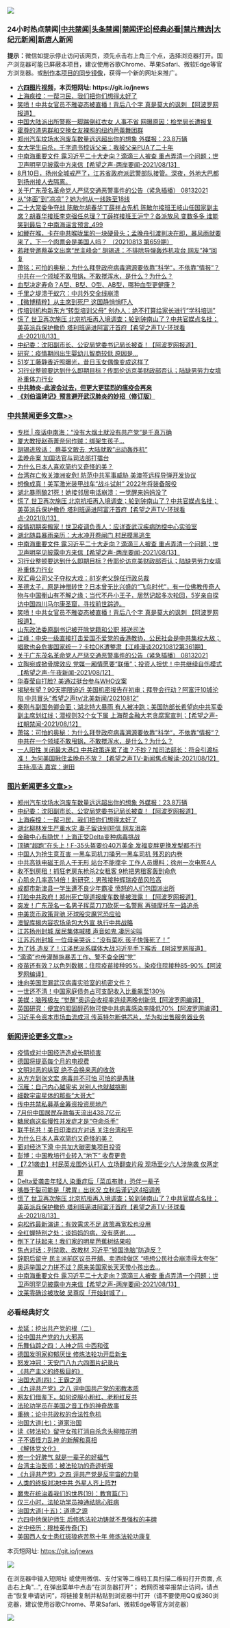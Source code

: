 ![](https://raw.githubusercontent.com/fqnews/bnews/master/64photo/fqnews-qr.jpg)

<div id="tt">
<h3>24小时热点禁闻|<a href="#%E4%B8%AD%E5%85%B1%E7%A6%81%E9%97%BB%E6%9B%B4%E5%A4%9A%E6%96%87%E7%AB%A0">中共禁闻</a>|<a href="#%E5%9B%BE%E7%89%87%E6%96%B0%E9%97%BB%E6%9B%B4%E5%A4%9A%E6%96%87%E7%AB%A0">头条禁闻</a>|<a href="#%E6%96%B0%E9%97%BB%E8%AF%84%E8%AE%BA%E6%9B%B4%E5%A4%9A%E6%96%87%E7%AB%A0">禁闻评论|<a href="#%E5%BF%85%E7%9C%8B%E7%BB%8F%E5%85%B8%E5%A5%BD%E6%96%87">经典必看|<a href="/video.md#%E7%A6%81%E7%89%87%E7%B2%BE%E9%80%89">禁片精选</a>|<a href="https://github.com/fqnews/djy/blob/master/gb/nf1351518.md#1">大纪元新闻</a>|<a href="https://github.com/fqnews/ntdtv/blob/master/gb/prog204.md#1">新唐人新闻</a></h3>
<div><b>提示：</b>微信如提示停止访问该网页，须先点击右上角三个点，选择浏览器打开。国产浏览器可能已屏蔽本项目，建议使用谷歌Chrome、苹果Safari、微软Edge等官方浏览器。或<a href="https://github.com/fqnews/bnews/blob/master/%E5%88%B6%E4%BD%9Cgit%E7%A6%81%E9%97%BB%E9%95%9C%E5%83%8F.md">制作本项目的同步镜像</a>，获得一个新的网址来推广。</div>
<ul>
<li><b><a href="http://d1.bdrive.tk/64.mp4" target="_blank">六四图片视频</a>，本页短网址: https://git.io/jnews</b></li>
<li><a href="/topimagenews/20210813/1605497.md">上海疾控：一帮刁民，我们把你们想得太好了</a></li>
<li><a href="/cbnews/20210813/1605677.md">笑喷！中共女官员不雅姿态被直播！背后八个字 真是莫大的讽刺 【阿波罗网报道】</a></li>
<li><a href="/cbnews/20210813/1605387.md">中国大陆派出所警察一脚踹倒红衣女 人事不省 网曝原因：检举局长遭报复</a></li>
<li><a href="/yule/20210813/1605522.md">霍尊的渣男群和交换女友裸照的纽约芭蕾舞团群</a></li>
<li><a href="/topimagenews/20210813/1605663.md">郑州汽车坟场水泡废车数量远远超出你的想象 外媒报：23.8万辆</a></li>
<li><a href="/lifebaike/20210813/1605484.md">女大学生自杀，千字遗书控诉父亲：我被父亲PUA了二十年</a></li>
<li><a href="/comments/20210813/1605763.md">中南海重要文件 露习近平二十大走向？滴滴三人被查 重点弄清一个问题；世卫声明罕见披露中方来信【希望之声-两岸要闻-2021/08/13】</a></li>
<li><a href="/bannedvideo/20210813/1605764.md">8月10日，扬州全城戒严了，江苏省政府派武警部队接管。深夜，外地大巴都到扬州接人去隔离。</a></li>
<li><a href="/comments/20210813/1605588.md">关于广东茂名革命党人严惩交通恶警事件的公告（紧急插播）  08132021</a></li>
<li><a href="/yule/20210813/1605671.md">从“体面”到“凉凉”？她为何从一线跌至18线</a></li>
<li><a href="/comments/20210813/1605407.md">二十大常委争夺战 陈敏尔胡春华丁薛祥占先机 陈敏尔接班王岐山任国家副主席？胡春华接班李克强任总理？丁薛祥接班王沪宁？各派放风 变数多多 谁能笑到最后？中南海谣言预言_499</a></li>
<li><a href="/bannedvideo/20210813/1605672.md">如鲠在喉，卡在中共喉咙里的一块硬骨头；孟晚舟引渡判决在即，暴风雨就要来了，下一个肉票会是美国人吗？ （20210813 第659期）</a></li>
<li><a href="/comments/20210813/1605685.md">若拜登邀蔡英文出席“民主峰会“ 胡锡进：不排除导弹轰炸机攻台 网友”神“回复</a></li>
<li><a href="/cbnews/20210813/1605462.md">萧铭：可怕的奥秘：为什么拜登政府病毒溯源要依靠”科学“，不依靠”情报“？中共在一个领域不敢甩锅，不敢搅浑水，是什么？为什么？</a></li>
<li><a href="/health/20210813/1605636.md">血型决定寿命？A型、B型、O型、AB型，哪种血型更健康？</a></li>
<li><a href="/ssgc/20210813/1605818.md">千里之堤溃于蚁穴：中共外交全线崩溃</a></li>
<li><a href="/comments/20210813/1605541.md">【微博精粹】从主席到死尸 这国静悄悄吓人</a></li>
<li><a href="/headline/20210813/1605706.md">传培训机构新东方“转型培训父母” 创办人：绝不打算给家长进行“学科培训”</a></li>
<li><a href="/comments/20210814/1605904.md">慌了 世卫再次施压 北京抗拒再入境调查；轮到钟南山了？中共官媒点名批；美英派兵保护撤侨 塔利班逼进阿富汗首府【希望之声TV-环球看点-2021/8/13】</a></li>
<li><a href="/topimagenews/20210813/1605562.md">中纪委：沈阳副市长、公安局党委书记局长被查！【阿波罗网报道】</a></li>
<li><a href="/cnnews/20210813/1605758.md">研究：疫情期间出生婴幼儿智商较低 原因是…</a></li>
<li><a href="/yule/20210813/1605427.md">51岁工藤静香近照曝光，昔日玉女偶像变成这样了</a></li>
<li><a href="/cbnews/20210813/1605755.md">习行业整顿要达到什么即期目标？传耶伦访京美财政部否认；陆缺男劳力女填补重体力行业</a></li>
<li><b><a href="/comments/20200211/1275071.md" target="_blank">中共肺炎-此波会过去，但更大更猛烈的瘟疫会再来</a></b></li>
<li><b><a href="/comments/20200207/1272816.md" target="_blank">《刘伯温碑记》预言避开武汉肺炎的妙招（修订版）</a></b></li>
</ul>
</div>

<div class="catlist">
<h3><a href="/cbnews/" target="_blank">中共禁闻</a><span><a href="/cbnews/" target="_blank" rel="nofollow">更多文章>></a></span></h3>
<ul>
<li><a href="/cbnews/20210814/1605995.md" target="_blank">专栏 | 夜话中南海：“没有大烟土就没有共产党”是千真万确</a></li>
<li><a href="/cbnews/20210814/1605988.md" target="_blank">厦大教授赵燕菁奈何作贼：绑架生孩子…</a></li>
<li><a href="/cbnews/20210814/1605978.md" target="_blank">胡锡进放话： 蔡英文敢去, 大陆就敢&#8221;出动轰炸机&#8221;</a></li>
<li><a href="/cbnews/20210814/1605967.md" target="_blank">孟晚舟案 加国法官与司法部打擂台</a></li>
<li><a href="/comments/20210814/1605960.md" target="_blank">为什么日本人喜欢简约又奇怪的美？</a></li>
<li><a href="/cbnews/20210814/1605951.md" target="_blank">台湾存亡攸关澳洲安危! 防范中共军事威胁 美澳签远程导弹开发协议</a></li>
<li><a href="/cbnews/20210814/1605950.md" target="_blank">想像成真！美军激光装甲战车“战斗试射” 2022年将装备服役</a></li>
<li><a href="/cbnews/20210814/1605938.md" target="_blank">湖北暴雨酿21死！她接邻居电话崩溃：一觉醒来妈妈没了</a></li>
<li><a href="/comments/20210814/1605904.md" target="_blank">慌了 世卫再次施压 北京抗拒再入境调查；轮到钟南山了？中共官媒点名批；美英派兵保护撤侨 塔利班逼进阿富汗首府【希望之声TV-环球看点-2021/8/13】</a></li>
<li><a href="/cbnews/20210813/1605843.md" target="_blank">疫情初期突搬家！世卫疫调负责人：应详查武汉疾病防控中心实验室</a></li>
<li><a href="/cbnews/20210813/1605811.md" target="_blank">湖北随县暴雨亲历：大水冲开卷闸门 村民摸黑逃生</a></li>
<li><a href="/comments/20210813/1605763.md" target="_blank">中南海重要文件 露习近平二十大走向？滴滴三人被查 重点弄清一个问题；世卫声明罕见披露中方来信【希望之声-两岸要闻-2021/08/13】</a></li>
<li><a href="/cbnews/20210813/1605755.md" target="_blank">习行业整顿要达到什么即期目标？传耶伦访京美财政部否认；陆缺男劳力女填补重体力行业</a></li>
<li><a href="/cbnews/20210813/1605716.md" target="_blank">双汇母公司父子夺权大戏：81岁老父辞任行政总裁</a></li>
<li><a href="/comments/20210813/1605711.md" target="_blank">圣德太子，原是神僧转世？日本曾无比兴盛的“飞鸟时代”，有一位佛教传奇人物与中国衡山有不解之缘；当代不丹小王子，居然记起多次轮回，5岁亲自探访中国四川马尔康圣窟，寻找前世踪迹。</a></li>
<li><a href="/cbnews/20210813/1605677.md" target="_blank">笑喷！中共女官员不雅姿态被直播！背后八个字 真是莫大的讽刺 【阿波罗网报道】</a></li>
<li><a href="/cbnews/20210813/1605619.md" target="_blank">山东政法委原副书记被开除党籍和公职 移送司法</a></li>
<li><a href="/cbnews/20210813/1605592.md" target="_blank">江峰：中央一级直接打击爱国不爱党的香港教协，公民社会是中共集权大敌； 唱歌也会危害国家统一？卡拉OK遭整肃【江峰漫谈20210812第361期】</a></li>
<li><a href="/comments/20210813/1605588.md" target="_blank">关于广东茂名革命党人严惩交通恶警事件的公告（紧急插播）  08132021</a></li>
<li><a href="/comments/20210813/1605565.md" target="_blank">立陶宛或掀骨牌效应  党媒一厢情愿要“联俄”；投资人担忧！中共继续自伤模式【希望之声-午夜新闻-2021/08/12】</a></li>
<li><a href="/cbnews/20210813/1605563.md" target="_blank">华春莹自打脸? 美通过挺台参与WHO议案</a></li>
<li><a href="/comments/20210813/1605553.md" target="_blank">揭秘有望？90天期限迫近  美国机密报告在初审；拜登会行动？阿富汗10城沦陷 中共冒头“希望之声tv/北美新闻/20210812”</a></li>
<li><a href="/comments/20210813/1605523.md" target="_blank">秦刚与副国务卿会面；湖北特大暴雨 有人被冲跑；美国防部长希望向中共军委副主席划红线；潜规则32个女下属 上海帮金融大老贪腐案宣判；【希望之声-红朝禁闻-2021/08/12】</a></li>
<li><a href="/cbnews/20210813/1605462.md" target="_blank">萧铭：可怕的奥秘：为什么拜登政府病毒溯源要依靠”科学“，不依靠”情报“？中共在一个领域不敢甩锅，不敢搅浑水，是什么？为什么？</a></li>
<li><a href="/comments/20210813/1605393.md" target="_blank">一人阳性 关闭最大港口 中共政策连累了谁？不妙？加司法部长：符合引渡标准！ 为何美国揪住孟晚舟不放？【希望之声TV-新闻焦点解读-2021/08/12】主持:高洁  嘉宾：谢田</a></li>

</ul>
</div>
<div class="catlist">
<h3><a href="/topimagenews/" target="_blank">图片新闻</a><span><a href="/topimagenews/" target="_blank" rel="nofollow">更多文章>></a></span></h3>
<ul>
<li><a href="/topimagenews/20210813/1605663.md" target="_blank">郑州汽车坟场水泡废车数量远远超出你的想象 外媒报：23.8万辆</a></li>
<li><a href="/topimagenews/20210813/1605562.md" target="_blank">中纪委：沈阳副市长、公安局党委书记局长被查！【阿波罗网报道】</a></li>
<li><a href="/topimagenews/20210813/1605497.md" target="_blank">上海疾控：一帮刁民，我们把你们想得太好了</a></li>
<li><a href="/topimagenews/20210813/1605359.md" target="_blank">湖北柳林发生严重水灾 妻子留诀别短信 网友泪奔</a></li>
<li><a href="/topimagenews/20210813/1605333.md" target="_blank">金融中心有隐忧！上海正受Delta变种病毒挑战</a></li>
<li><a href="/topimagenews/20210813/1605289.md" target="_blank">顶辆“超跑”在头上！F-35头盔要价40万美金 发福变胖更换发型都不行</a></li>
<li><a href="/topimagenews/20210812/1605020.md" target="_blank">中国人为抢生意互害 一黑车司机刀捅另一黑车司机 残忍的内卷</a></li>
<li><a href="/topimagenews/20210812/1604972.md" target="_blank">中共高铁电磁王杀人于无形 站台不能撑伞 工作人员爆料：徐州一次电死4人</a></li>
<li><a href="/topimagenews/20210812/1604730.md" target="_blank">收不到房租！抓狂老房东枪杀2女租客 9枪把男租客轰到命危</a></li>
<li><a href="/topimagenews/20210812/1604658.md" target="_blank">心肌炎几率高14倍！新研究：男孩接种辉瑞疫苗风险高</a></li>
<li><a href="/topimagenews/20210812/1604636.md" target="_blank">成都市新津县一学生遭不良少年霸凌 愤怒的人们包围派出所</a></li>
<li><a href="/topimagenews/20210811/1604455.md" target="_blank">打脸中共政府！郑州死亡隧道报废车数量被泄露！【阿波罗网报道】</a></li>
<li><a href="/topimagenews/20210811/1604366.md" target="_blank">突发！广东茂名一名男子挥菜刀刀砍死一名警察 再骑摩托车一路追杀</a></li>
<li><a href="/topimagenews/20210811/1604031.md" target="_blank">中美货币政策背驰 环球股灾魔咒恐应验</a></li>
<li><a href="/topimagenews/20210811/1604002.md" target="_blank">澳智库揭内容农场承包大外宣 执行中共战略</a></li>
<li><a href="/topimagenews/20210810/1603766.md" target="_blank">江苏扬州封城 居民集体喊楼 声音如鬼 凄厉尖叫</a></li>
<li><a href="/topimagenews/20210810/1603757.md" target="_blank">江苏苏州封城 一位母亲哭诉：“没有菜吃 孩子快饿死了！”</a></li>
<li><a href="/topimagenews/20210810/1603756.md" target="_blank">为了钱 造反了！江泽民派系媒体大战习近平手下喉舌 【阿波罗网报道】</a></li>
<li><a href="/topimagenews/20210810/1603475.md" target="_blank">“滴滴”也传灌醉施暴丢工作、警不查全因“党”</a></li>
<li><a href="/topimagenews/20210810/1603416.md" target="_blank">疫苗还有效？以色列数据：住院疫苗接种95%，染疫住院接种85-90%【阿波罗网编译】</a></li>
<li><a href="/topimagenews/20210810/1603390.md" target="_blank">谁向美国泄漏武汉病毒实验室的机密文件？</a></li>
<li><a href="/topimagenews/20210809/1603201.md" target="_blank">一世还不清！中国家庭债务占可支配收入比重飙至130％</a></li>
<li><a href="/topimagenews/20210809/1603179.md" target="_blank">美媒：脑残极左 “觉醒”奥运会收视率连续两晚创新低【阿波罗网编译】</a></li>
<li><a href="/topimagenews/20210809/1603160.md" target="_blank">英国研究：便宜的胆固醇药物可使中共病毒感染率降低70%【阿波罗网编译】</a></li>
<li><a href="/topimagenews/20210809/1603159.md" target="_blank">习近平令资本市场血流成河 传英特尔断供芯片，华为拟出售服务器业务</a></li>

</ul>
</div>
<div class="catlist">
<h3><a href="/comments/" target="_blank">新闻评论</a><span><a href="/comments/" target="_blank" rel="nofollow">更多文章>></a></span></h3>
<ul>
<li><a href="/comments/20210814/1605997.md" target="_blank">疫情或对中国经济造成长期损害</a></li>
<li><a href="/comments/20210814/1605996.md" target="_blank">德国将提高每个月的电视费</a></li>
<li><a href="/comments/20210814/1605991.md" target="_blank">文明对恶的纵容 绝不会换来恶的收敛</a></li>
<li><a href="/comments/20210814/1605990.md" target="_blank">从方方到张文宏 病毒并不可怕 可怕的是愚昧</a></li>
<li><a href="/comments/20210814/1605989.md" target="_blank">沉雁：自己内心越卑劣 对别人也就越挑剔</a></li>
<li><a href="/comments/20210814/1605987.md" target="_blank">细数宇宙星体的那些“大哥大”</a></li>
<li><a href="/comments/20210814/1605976.md" target="_blank">传中共禁私募基金筹资投资房地产</a></li>
<li><a href="/comments/20210814/1605975.md" target="_blank">7月份中国居民存款每天流出438.7亿元</a></li>
<li><a href="/comments/20210814/1605963.md" target="_blank">糖尿病这些慢性并发症才是“夺命杀手”</a></li>
<li><a href="/comments/20210814/1605962.md" target="_blank">联手抗共！美日印澳四方对话 关注台湾和平</a></li>
<li><a href="/comments/20210814/1605960.md" target="_blank">为什么日本人喜欢简约又奇怪的美？</a></li>
<li><a href="/comments/20210814/1605958.md" target="_blank">面对经济下滑 中共加大碳密集项目投资</a></li>
<li><a href="/comments/20210814/1605937.md" target="_blank">彭博：中国教培行业转入“地下” 收费更贵</a></li>
<li><a href="/comments/20210814/1605936.md" target="_blank">【7.21袭击】村民英龙围外认打人 立场翻查片段 现场至少六人涉施袭 仅两定罪</a></li>
<li><a href="/comments/20210814/1605912.md" target="_blank">Delta爱袭击年轻人 染重症后「菜瓜布肺」恐伴一辈子</a></li>
<li><a href="/comments/20210814/1605911.md" target="_blank">嘴唇干裂可能是「脾胃」出状况 立秋后谨记这4招调养</a></li>
<li><a href="/comments/20210814/1605904.md" target="_blank">慌了 世卫再次施压 北京抗拒再入境调查；轮到钟南山了？中共官媒点名批；美英派兵保护撤侨 塔利班逼进阿富汗首府【希望之声TV-环球看点-2021/8/13】</a></li>
<li><a href="/comments/20210813/1605891.md" target="_blank">向松祚最新演讲：有效需求不足 政策再宽松也没用</a></li>
<li><a href="/comments/20210813/1605864.md" target="_blank">全红蝉特别之处：谈妈妈的病，没有感谢……</a></li>
<li><a href="/comments/20210813/1605852.md" target="_blank">倒下了扶起来！我们家的明星芭蕉树结果啦</a></li>
<li><a href="/comments/20210813/1605839.md" target="_blank">焦点对话：列禁歌、改教材 习近平“锁国洗脑”防造反？</a></li>
<li><a href="/comments/20210813/1605823.md" target="_blank">辞职后留守 民主派前区议员开舖、卖酒续做区 “唔想公民社会崩溃得太夸张”</a></li>
<li><a href="/comments/20210813/1605813.md" target="_blank">奥运举国之力拼不过？原来美国家长天天带小孩出去…</a></li>
<li><a href="/comments/20210813/1605763.md" target="_blank">中南海重要文件 露习近平二十大走向？滴滴三人被查 重点弄清一个问题；世卫声明罕见披露中方来信【希望之声-两岸要闻-2021/08/13】</a></li>
<li><a href="/comments/20210813/1605750.md" target="_blank">汶莱零确诊被攻破 吴尊叹「开始封城了」</a></li>

</ul>
</div>

<div class="catlist">
<h3>必看经典好文</h3>
<ul>
<li><a href="/comments/20200928/1404653.md" target="_blank">龙延：挖出共产党的根（二）</a></li>
<li><a href="/comments/20200717/1361899.md" target="_blank">论中国共产党的九大邪恶</a></li>
<li><a href="/tculture/20190101/791144.md" target="_blank">乐舞仙踪之四：人神之际 中西和弦</a></li>
<li><a href="/comments/20200722/1364497.md" target="_blank">德国发明家抑郁厌世 修炼法轮功开启新生</a></li>
<li><a href="/comments/20200604/783200.md" target="_blank">怒发冲冠：天安门八九六四图片纪录片</a></li>
<li><a href="/bookwiki/20171120/858084.md" target="_blank">《共产主义的终极目的》</a></li>
<li><a href="/cbnews/20180310/912637.md" target="_blank">治国大道(四)：王霸之道</a></li>
<li><a href="/bookonline/20131116/201047.md" target="_blank">《九评共产党》之八 评中国共产党的邪教本质</a></li>
<li><a href="/comments/20200712/1359630.md" target="_blank">网友们借鉴下，如何说服小粉红、老粉红反共</a></li>
<li><a href="/comments/20200511/1326751.md" target="_blank">法轮功学员在美国之音工作的神奇故事</a></li>
<li><a href="/comments/20200705/783271.md" target="_blank">重磅：论中共政权的合法性危机</a></li>
<li><a href="/cbnews/20190424/913985.md" target="_blank">治国大道(七)：道家治国</a></li>
<li><a href="/comments/20190512/1127015.md" target="_blank">读《转法轮》留守女孩打消自杀念头柳暗花明</a></li>
<li><a href="/comments/20190427/1119935.md" target="_blank">子不语怪力乱神 的新解和真相</a></li>
<li><a href="/bookwiki/20130610/138400.md" target="_blank">《解体党文化》</a></li>
<li><a href="/funmedia/20200713/1359909.md" target="_blank">修一个好脾气 就是一辈子的好福气</a></li>
<li><a href="/comments/20200801/1373219.md" target="_blank">台湾主治医师：被法轮功的奇迹折服</a></li>
<li><a href="/bookonline/20131116/201053.md" target="_blank">《九评共产党》之四 评共产党是反宇宙的力量</a></li>
<li><a href="/cbnews/20210119/1470579.md" target="_blank">人类的终极对决❗中共 外星人齐上阵❓❗</a></li>
<li><a href="/comments/20180716/972458.md" target="_blank">魔鬼在统治着我们的世界(19)：教育篇(下)</a></li>
<li><a href="/health/20170626/780270.md" target="_blank">仅三小时，法轮功学员神通祛除心脏病</a></li>
<li><a href="/topimagenews/20180322/917868.md" target="_blank">治国大道(十五)：道德之源</a></li>
<li><a href="/comments/20200926/1403542.md" target="_blank">六四中他保护师生 后修炼法轮功铸就不畏强权的丰碑</a></li>
<li><a href="/tculture/xiulian/20151108/468739.md" target="_blank">定中经历：穆桂英传奇(下)</a></li>
<li><a href="/comments/20190126/1070164.md" target="_blank">美国西人女士患红斑狼疮苦熬十年 修炼法轮功康复</a></li>

</ul>
</div>

本页短网址: https://git.io/jnews

![](https://raw.githubusercontent.com/fqnews/bnews/master/64photo/fqnews-qr.jpg)

在浏览器中输入短网址 或使用微信、支付宝等二维码工具扫描二维码打开页面, 点击右上角"...", 在弹出菜单中点击“在浏览器打开”； 若网页被举报禁止访问，请点击“恢复申请访问”，将链接复制并粘贴到浏览器中打开（请不要使用QQ或360浏览器，建议使用谷歌Chrome、苹果Safari、微软Edge等官方浏览器）

![](https://raw.githubusercontent.com/fqnews/bnews/master/64photo/wx.jpg)